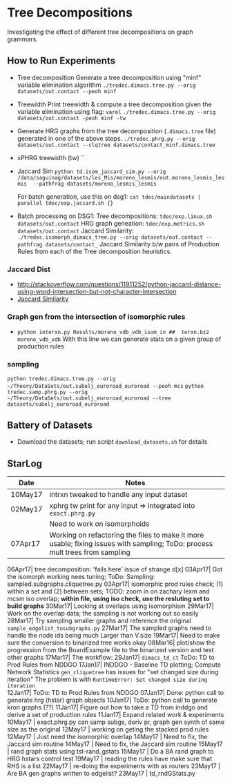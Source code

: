 # Tree Decompositions

Investigating the effect of different tree decompositions on 
graph grammars. 

## How to Run Experiments
- Tree decomposition
  Generate a tree decomposition using "minf" variable elimination algorithm
  `./tredec.dimacs.tree.py --orig datasets/out.contact --peoh minf`

- Treewidth
  Print treewidth & compute a tree decomposition given the variable elimination using flag: `varel`
  `./tredec.dimacs.tree.py --orig datasets/out.contact -peoh minf -tw`

- Generate HRG graphs from the tree decomposition (`.dimacs.tree` file) generated in one of the above steps.
  `./tredec.phrg.py --orig datasets/out.contact --clqtree datasets/contact_minf.dimacs.tree`

- xPHRG treewidth (tw)
  ``
- Jaccard Sim
  `python td.isom_jaccard_sim.py --orig /data/saguinag/datasets/les_Mis/moreno_lesmis/out.moreno_lesmis_lesmis  --pathfrag datasets/moreno_lesmis_lesmis` 

  For batch generation, use this on dsg1:
  `cat tdec/maindatasets | parallel tdec/exp.jaccard.sh {}`  

- Batch processing on DSG1:
Tree decompositions: `tdec/exp.linux.sh datasets/out.contact`
HRG graph geneation: `tdec/exp.metrics.sh datasets/out.contact`
Jaccard Similarity:  `./tredec.isomorph_dimacs_tree.py --orig datasets/out.contact --pathfrag datasets/contact_` Jaccard Similarity b/w pairs of Production Rules from each of the Tree decomposition heuristics.

### Jaccard Dist
- http://stackoverflow.com/questions/11911252/python-jaccard-distance-using-word-intersection-but-not-character-intersection
- [Jaccard Similarity](http://infolab.stanford.edu/~ullman/mmds/ch3.pdf)

### Graph gen from the intersection of isomorphic rules
- `python interxn.py Results/moreno_vdb_vdb_isom_in ## 
terxn.bz2 moreno_vdb_vdb`
  With this line we can generate stats on a given group of production rules

### sampling
`python tredec.dimacs.tree.py --orig ~/Theory/DataSets/out.subelj_euroroad_euroroad --peoh mcs`
`python tredec.samp.phrg.py --orig ~/Theory/DataSets/out.subelj_euroroad_euroroad --tree datasets/subelj_euroroad_euroroad`

## Battery of Datasets
- Download the datasets; run script `download_datasets.sh` for details


## 
<!--[Main Workflow (Rstudio)](tree_decomps.Rmd)-->
<!--- Run from a script to generate clique trees given a dataset and variable elimination heuristic (poeh)-->
<!--`tdec/exp.linux.sh datasets/out.ucidata-zachary` This script converts and edglist to `.dimacs` and uses that to run INDDGO to generate a tree decomposition. The script passes as one of the arguments each of the variable elimination heuristics we selected for this project. -->
<!--* to run a single example do:-->
<!--`python  tredec.dimacs.tree.py --orig datasets/out.ucidata-zachary --peoh mcs` this will sample if the graph exceeds 500 nodes. To avoid sampling, do `python  tredec.dimacs.tree.py --orig datasets/out.ucidata-zachary --peoh mcs -tw` this will print the treewidth and  -->


## StarLog

Date   | Notes
-------|------------------------------------------------------------------
10May17| intrxn tweaked to handle any input dataset
02May17| xphrg tw print for any input => integrated into `exact.phrg.py`
       | Need to work on isomorphoids
07Apr17| Working on refactoring the files to make it more usable; fixing issues with sampling; ToDo: process mult trees from sampling

06Apr17| tree decomposition: 'fails here' issue of strange d[x] 
03Apr17| Got the isomorph working nees tuning; ToDo: Sampling: sampled.subgraphs.cliquetree.py
03Apr17| isomorphic prod rules check; (1) within a set and (2) between sets; TODO: zoom in on zachary lexm and mcsm iso overlap; **within file, using iso check, use the resluting set to build graphs**
30Mar17| Looking at overlaps using isomorphism
29Mar17| Work on the overlap data; the sampling is not working out so easily
28Mar17| Try sampling smaller graphs and reference the original `sample_edgelist_tosubgraphs.py`
27Mar17| The sampled graphs need to handle the node ids being much Larger than V.size
19Mar17| Need to make sure the conversion to binarized tree works okay
08Mar16| plot/show the progression from the BoardExample file to the binarized version and test other graphs
17Mar17| The workflow: 
29Jan17| `dimacs_td_ct` ToDo: TD to Prod Rules from NDDGO
17Jan17| INDDGO - Baseline TD plotting; Compute Network Statistics `gen_cliquetree` has issues for "set changed size during iteration" The problem is with `RuntimeError: Set changed size during iteration`  
12Jan17| ToDo: TD to Prod Rules from NDDGO 
07Jan17| Done: python call to generate hrg (hstar) graph objects
10Jan17| ToDo: python call to generate kron graphs (??)
11Jan17| Figure out how to take a TD from inddgo and derive a set of production rules
11Jan17| Expand related work & experiments
10May17 | exact.phrg.py can samp subgs, deriv pr, graph gen synth of same size as the original
12May17 | working on geting the stacked prod rules
12May17 | Just need the isomorphic overlap
14May17 | Need to fix, the Jaccard sim routine
14May17 | Need to fix, the Jaccard sim routine
15May17 | rand graph stats using tst-rand_gstats
15May17 | Do a BA rand graph to HRG hstars control test
19May17 | reading the rules have make sure that RHS is a list
22May17 | re-doing the experiments with as routers
23May17 | Are BA gen graphs written to edgelist?
23May17 | td_rndGStats.py
